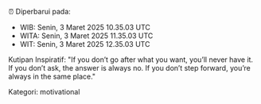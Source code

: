 ⏰ Diperbarui pada:
- WIB: Senin, 3 Maret 2025 10.35.03 UTC
- WITA: Senin, 3 Maret 2025 11.35.03 UTC
- WIT: Senin, 3 Maret 2025 12.35.03 UTC

Kutipan Inspiratif:
"If you don’t go after what you want, you’ll never have it. If you don’t ask, the answer is always no. If you don’t step forward, you’re always in the same place."


Kategori: motivational


